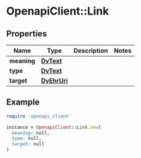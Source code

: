 # OpenapiClient::Link

## Properties

| Name | Type | Description | Notes |
| ---- | ---- | ----------- | ----- |
| **meaning** | [**DvText**](DvText.md) |  |  |
| **type** | [**DvText**](DvText.md) |  |  |
| **target** | [**DvEhrUri**](DvEhrUri.md) |  |  |

## Example

```ruby
require 'openapi_client'

instance = OpenapiClient::Link.new(
  meaning: null,
  type: null,
  target: null
)
```

